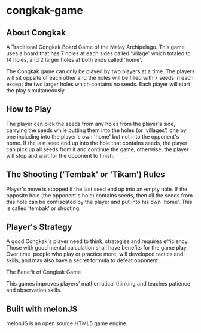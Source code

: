 # congkak-game


## About Congkak

A Traditional Congkak Board Game of the Malay Archipelago.  This game uses a board that has 7 holes at each sides called 'village' which totaled to 14 holes, and 2 larger holes at both ends called 'home'.

The Congkak game can only be played by two players at a time. The players will sit oppsite of each other and the holes will be filled with 7 seeds in each except the two larger holes which contains no seeds. Each player will start the play simultaneously.


## How to Play

The player can pick the seeds from any holes from the player's side, carrying the seeds while putting them into the holes (or 'villages') one by one including into the player's own 'home' but not into the opponent's home. If the last seed end up into the hole that contains seeds, the player can pick up all seeds from it and continue the game, otherwise, the player will stop and wait for the opponent to finish.


## The Shooting ('Tembak' or 'Tikam') Rules

Player's move is stopped if the last seed end up into an empty hole. If the opposite hole (the opponent's hole) contains seeds, then all the seeds from this hole can be confiscated by the player and put into his own 'home'. This is called 'tembak' or shooting.


## Player's Strategy

A good Congkak's player need to think, strategise and requires efficiency. Those with good mental calculation shall have benefits for the game play. Over time, people who play or practice more, will developed tactics and skills, and may also have a secret formula to defeat opponent.

The Benefit of Congkak Game

This games improves players' mathematical thinking and teaches patience and observation skills.


## Built with melonJS

melonJS is an open source HTML5 game engine.